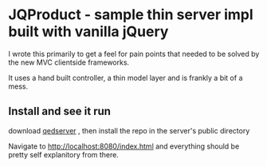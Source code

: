 # JQProduct - sample thin server impl built with vanilla jQuery

I wrote this primarily to get a feel for pain points that needed to 
be solved by the new MVC clientside frameworks.

It uses a hand built controller, a thin model layer and is frankly a bit of a mess.

## Install and see it run

download [qedserver](http://qedserver.napcs.com/) , then install the repo in the server's public directory

Navigate to [http://localhost:8080/index.html](http://localhost:8080/index.html) and everything should be pretty 
self explanitory from there.
